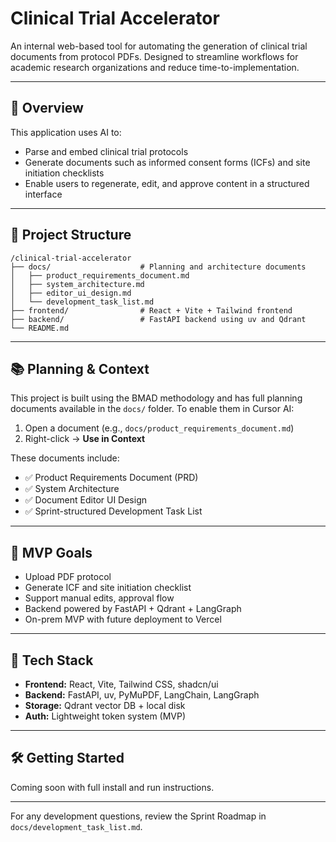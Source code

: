 # Clinical Trial Accelerator

An internal web-based tool for automating the generation of clinical trial documents from protocol PDFs. Designed to streamline workflows for academic research organizations and reduce time-to-implementation.

---

## 🧩 Overview

This application uses AI to:
- Parse and embed clinical trial protocols
- Generate documents such as informed consent forms (ICFs) and site initiation checklists
- Enable users to regenerate, edit, and approve content in a structured interface

---

## 📁 Project Structure

```
/clinical-trial-accelerator
├── docs/                    # Planning and architecture documents
│   ├── product_requirements_document.md
│   ├── system_architecture.md
│   ├── editor_ui_design.md
│   └── development_task_list.md
├── frontend/                # React + Vite + Tailwind frontend
├── backend/                 # FastAPI backend using uv and Qdrant
└── README.md
```

---

## 📚 Planning & Context

This project is built using the BMAD methodology and has full planning documents available in the `docs/` folder. To enable them in Cursor AI:

1. Open a document (e.g., `docs/product_requirements_document.md`)
2. Right-click → **Use in Context**

These documents include:
- ✅ Product Requirements Document (PRD)
- ✅ System Architecture
- ✅ Document Editor UI Design
- ✅ Sprint-structured Development Task List

---

## 🚀 MVP Goals

- Upload PDF protocol
- Generate ICF and site initiation checklist
- Support manual edits, approval flow
- Backend powered by FastAPI + Qdrant + LangGraph
- On-prem MVP with future deployment to Vercel

---

## 🧠 Tech Stack

- **Frontend:** React, Vite, Tailwind CSS, shadcn/ui
- **Backend:** FastAPI, uv, PyMuPDF, LangChain, LangGraph
- **Storage:** Qdrant vector DB + local disk
- **Auth:** Lightweight token system (MVP)

---

## 🛠 Getting Started

Coming soon with full install and run instructions.

---

For any development questions, review the Sprint Roadmap in `docs/development_task_list.md`.
